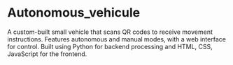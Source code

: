 # Autonomous_vehicule
A custom-built small vehicle that scans QR codes to receive movement instructions. Features autonomous and manual modes, with a web interface for control. Built using Python for backend processing and HTML, CSS, JavaScript for the frontend.
